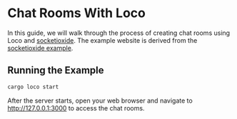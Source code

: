 # Chat Rooms With Loco

In this guide, we will walk through the process of creating chat rooms using Loco and [socketioxide](https://github.com/Totodore/socketioxide). The example website is derived from the [socketioxide example]((https://github.com/Totodore/socketioxide/tree/main/examples)).


## Running the Example
```sh
cargo loco start

```

After the server starts, open your web browser and navigate to http://127.0.0.1:3000 to access the chat rooms.